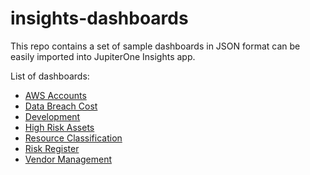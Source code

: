 # insights-dashboards

This repo contains a set of sample dashboards in JSON format can be easily
imported into JupiterOne Insights app.

List of dashboards:

- [AWS Accounts](boards/aws-accounts/)
- [Data Breach Cost](boards/data-breach-cost/)
- [Development](boards/development/)
- [High Risk Assets](boards/high-risk-assets/)
- [Resource Classification](boards/resource-classification/)
- [Risk Register](boards/risk-register/)
- [Vendor Management](boards/vendor-mgmt/)
